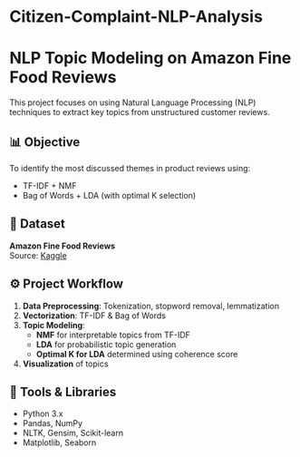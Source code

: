 # Citizen-Complaint-NLP-Analysis
# NLP Topic Modeling on Amazon Fine Food Reviews

This project focuses on using Natural Language Processing (NLP) techniques to extract key topics from unstructured customer reviews.

## 📊 Objective
To identify the most discussed themes in product reviews using:
- TF-IDF + NMF
- Bag of Words + LDA (with optimal K selection)

## 🧪 Dataset
**Amazon Fine Food Reviews**  
Source: [Kaggle](https://www.kaggle.com/datasets/snap/amazon-fine-food-reviews)

## ⚙️ Project Workflow
1. **Data Preprocessing**: Tokenization, stopword removal, lemmatization
2. **Vectorization**: TF-IDF & Bag of Words
3. **Topic Modeling**:
   - **NMF** for interpretable topics from TF-IDF
   - **LDA** for probabilistic topic generation
   - **Optimal K for LDA** determined using coherence score
4. **Visualization** of topics

## 🧠 Tools & Libraries
- Python 3.x
- Pandas, NumPy
- NLTK, Gensim, Scikit-learn
- Matplotlib, Seaborn

